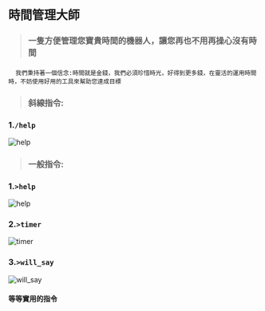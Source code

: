 # ```時間管理大師```
>### 一隻方便管理您寶貴時間的機器人，讓您再也不用再操心沒有時間
####
      我們秉持著一個信念:時間就是金錢，我們必須珍惜時光，好得到更多錢，在靈活的運用時間時，不妨使用好用的工具來幫助您達成目標
>### 斜線指令:
### 1.```/help```
![help](https://upload.cc/i1/2023/01/22/fR2ibF.png)
>### 一般指令:
### 1.```>help```
![help](https://upload.cc/i1/2023/01/22/XRQD0w.png)
### 2.```>timer```
![timer](https://upload.cc/i1/2023/01/22/tyhMk4.png)
### 3.```>will_say```
![will_say](https://upload.cc/i1/2023/01/22/bdryhF.png)
#### 等等實用的指令
